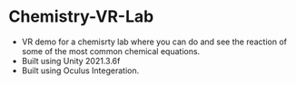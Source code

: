# Chemistry-VR-Lab

- VR demo for a chemisrty lab where you can do and see the reaction of some of the most common chemical equations.
- Built using Unity 2021.3.6f 
- Built using Oculus Integeration.
